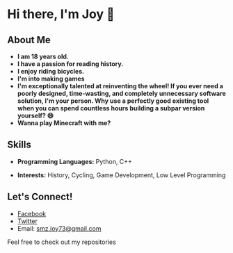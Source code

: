 # Hi there, I'm **Joy** 👋

## About Me

- **I am 18 years old.**
- **I have a passion for reading history.**
- **I enjoy riding bicycles.**
- **I'm into making games**
- **I'm exceptionally talented at reinventing the wheel! If you ever need a poorly designed, time-wasting, and completely unnecessary software solution, I'm your person. Why use a perfectly good existing tool when you can spend countless hours building a subpar version yourself? 😄**
- **Wanna play Minecraft with me?**

## Skills

- **Programming Languages:** Python, C++
<!--- **Game Development:** Unity,-->
- **Interests:** History, Cycling, Game Development, Low Level Programming

<!-- ## Projects

 - **[Your Project Name]**: Description of what you have done, tools used, and your role. *(Link to the project)*
-->
## Let's Connect!

<!-- - 🌐 [LinkedIn](your-linkedin-url)
-->
- [Facebook](https://www.facebook.com/profile.php?id=100071206371401)
- [Twitter](https://twitter.com/StaticJoyI)
- Email: smz.joy73@gmail.com

Feel free to check out my repositories<!--, and don't hesitate to reach out!-->
